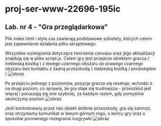# proj-ser-www-22696-195ic

## Lab. nr 4 - "Gra przeglądarkowa"

Plik index.html i style.css zawierają podstawowe szkielety, których celem jest zapewnienie działania pliku skryptowego.

Wszystkie rozwiązania dotyczące tworzenia canvasu oraz jego aktualizacji znajdują się w pliku script.js.
Celem gry jest przejście obiektem gracza ( niebieską kostką ) z lewego czarnego obszaru do prawego czarnego obszaru bez 
kontaktu z żadną przeszkodą ( niebieską kostką / prostokątem )
![obraz](https://user-images.githubusercontent.com/56678518/144090209-7116b3a2-dace-4484-839c-b5f5a7fa2048.png)

Po przejściu jednego z poziomów, pozycja gracza się resetuje, wchodzi o na drugi poziom, co sprawia, że gra staje się
trudniejsza - przeszkód jest więcej i poruszają się one szybciej, za każdym razem, gdy pomyślnie ukończymy poziom
![obraz](https://user-images.githubusercontent.com/56678518/144090463-2ce9170d-6e89-487b-b2d4-974848117507.png)

Jeśli kontrolowany przez nas obiekt dotknie przeszkody, gra się zamrozi, oraz otrzymamy komunikat w lewym górnym rogu, 
o końcu gry oraz o sposobie ponownego rozegrania rozgrywki
![obraz](https://user-images.githubusercontent.com/56678518/144090693-ddb67f1e-feb6-4e1e-9818-708ceb2b842a.png)

